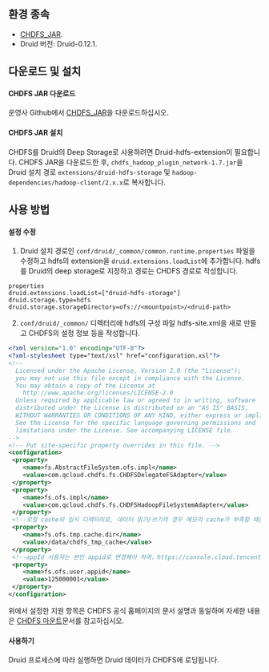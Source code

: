 ## 환경 종속

- [CHDFS_JAR](https://github.com/tencentyun/chdfs-hadoop-plugin).
- Druid 버전: Druid-0.12.1.

## 다운로드 및 설치

#### CHDFS JAR 다운로드

운영사 Github에서 [CHDFS_JAR](https://github.com/tencentyun/chdfs-hadoop-plugin)을 다운로드하십시오.

#### CHDFS JAR 설치

CHDFS를 Druid의 Deep Storage로 사용하려면 Druid-hdfs-extension이 필요합니다.
CHDFS JAR을 다운로드한 후, `chdfs_hadoop_plugin_network-1.7.jar`을 Druid 설치 경로 `extensions/druid-hdfs-storage` 및 `hadoop-dependencies/hadoop-client/2.x.x`로 복사합니다. 

## 사용 방법

#### 설정 수정

1. Druid 설치 경로인 `conf/druid/_common/common.runtime.properties` 파일을 수정하고 hdfs의 extension을 `druid.extensions.loadList`에 추가합니다. hdfs를 Druid의 deep storage로 지정하고 경로는 CHDFS 경로로 작성합니다.

```plaintext
properties
druid.extensions.loadList=["druid-hdfs-storage"]
druid.storage.type=hdfs
druid.storage.storageDirectory=ofs://<mountpoint>/<druid-path>
```

2. `conf/druid/_common/` 디렉터리에 hdfs의 구성 파일 hdfs-site.xml을 새로 만들고 CHDFS의 설정 정보 등을 작성합니다.

```xml
<?xml version="1.0" encoding="UTF-8"?>
<?xml-stylesheet type="text/xsl" href="configuration.xsl"?>
<!--
  Licensed under the Apache License, Version 2.0 (the "License");
  you may not use this file except in compliance with the License.
  You may obtain a copy of the License at
    http://www.apache.org/licenses/LICENSE-2.0
  Unless required by applicable law or agreed to in writing, software
  distributed under the License is distributed on an "AS IS" BASIS,
  WITHOUT WARRANTIES OR CONDITIONS OF ANY KIND, either express or implied.
  See the License for the specific language governing permissions and
  limitations under the License. See accompanying LICENSE file.
-->
<!-- Put site-specific property overrides in this file. -->
<configuration>
 <property>
    <name>fs.AbstractFileSystem.ofs.impl</name>
    <value>com.qcloud.chdfs.fs.CHDFSDelegateFSAdapter</value>
 </property>
 <property>
    <name>fs.ofs.impl</name>
    <value>com.qcloud.chdfs.fs.CHDFSHadoopFileSystemAdapter</value>
 </property>
 <!--로컬 cache의 임시 디렉터리로, 데이터 읽기/쓰기의 경우 메모리 cache가 부족할 때는 로컬 디스크에 쓰기 하고 관련 경로가 없을 때는 자동 생성합니다.-->
 <property>
    <name>fs.ofs.tmp.cache.dir</name>
    <value>/data/chdfs_tmp_cache</value>
 </property>
 <!--appId 사용자는 본인 appid로 변경해야 하며，https://console.cloud.tencent.com/cam/capi에서 획득할 수 있습니다.-->      
 <property>
    <name>fs.ofs.user.appid</name>
    <value>125000001</value>
 </property>
</configuration>
```

위에서 설정한 지원 항목은 CHDFS 공식 홈페이지의 문서 설명과 동일하며 자세한 내용은 [CHDFS 마운트](https://intl.cloud.tencent.com/document/product/1106/41965)문서를 참고하십시오.

#### 사용하기
Druid 프로세스에 따라 실행하면 Druid 데이터가 CHDFS에 로딩됩니다.

